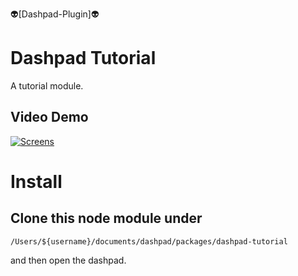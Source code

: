 👽[Dashpad-Plugin]👽

# Dashpad Tutorial

A tutorial module.

## Video Demo

[![Screens](https://github.kdc.capitalone.com/etamity/dashpad-tutorial/blob/master/screenshots/Screenshot-1.png?raw=true)](https://youtu.be/TMYI7pmLVLM)

# Install

## Clone this node module under

`/Users/${username}/documents/dashpad/packages/dashpad-tutorial`

and then open the dashpad.
